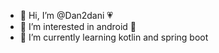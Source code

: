 - 👋 Hi, I’m @Dan2dani 💗
- 👀 I’m interested in android 💚
- 🌱 I’m currently learning kotlin and spring boot

<!---
Dan2dani/Dan2dani is a ✨ special ✨ repository because its `README.md` (this file) appears on your GitHub profile.
You can click the Preview link to take a look at your changes.
--->
